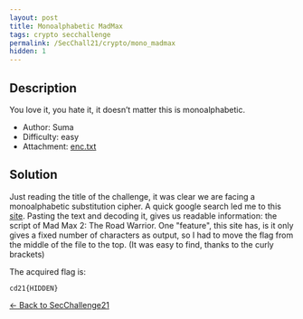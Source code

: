```yaml
---
layout: post
title: Monoalphabetic MadMax
tags: crypto secchallenge
permalink: /SecChall21/crypto/mono_madmax
hidden: 1
---
```


## Description

You love it, you hate it, it doesn’t matter this is monoalphabetic.

- Author: Suma
- Difficulty: easy
- Attachment: [enc.txt](/media/SecChall21/Crypto/Mono/enc.txt)

## Solution

Just reading the title of the challenge, it was clear we are facing a monoalphabetic substitution cipher. A quick google search led me to this [site](https://www.dcode.fr/monoalphabetic-substitution). Pasting the text and decoding it, gives us readable information: the script of Mad Max 2: The Road Warrior. One "feature", this site has, is it only gives a fixed number of characters as output, so I had to move the flag from the middle of the file to the top. (It was easy to find, thanks to the curly brackets)

The acquired flag is:
```
cd21{HIDDEN}
```

[&#8592; Back to SecChallenge21](/SecChall21)
